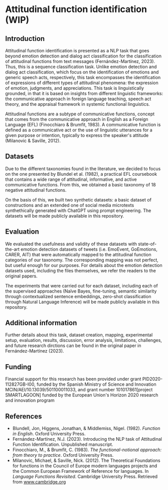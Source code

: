 # Attitudinal function identification (WIP)
## Introduction
Attitudinal function identification is presented as a NLP task that goes beyond emotion detection and dialog act classification for the classification of attitudinal functions from text messages (Fernández-Martínez, 2023). Thus, this is a sequence classification task. Unlike emotion detection and dialog act classification, which focus on the identification of emotions and generic speech acts, respectively, this task encompasses the identification of expressions of different types of attitudinal phenomena: the expression of emotion, judgments, and appreciations. This task is linguistically grounded, in that it is based on insights from different linguistic frameworks: the communicative approach in foreign language teaching, speech act theory, and the appraisal framework in systemic functional linguistics.

Attitudinal functions are a subtype of communicative functions, concept that comes from the communicative approach in English as a Foreign Language (EFL) (Finocchiaro & Brumfit, 1983). A communicative function is defined as a communicative act or the use of linguistic utterances for a given purpose or intention, typically to express the speaker's attitude (Milanovic & Saville, 2012).

## Datasets
Due to the different taxonomies found in the literature, we decided to focus on the one presented by Blundel et al. (1982), a practical EFL coursebook that contains a wide range of attitudinal, informative, and active communicative functions. From this, we obtained a basic taxonomy of 18 negative attitudinal functions.

On the basis of this, we built two synthetic datasets: a basic dataset of constructions and an extended one of social media microtexts synthethically generated with ChatGPT using prompt engineering. The datasets will be made publicly available in this repository.

## Evaluation
We evaluated the usefulness and validity of these datasets with state-of-the-art emotion detection datasets of tweets (i.e. EmoEvent, GoEmotions, CARER, AIT) that were automatically mapped to the attitudinal function categories of our taxonomy. The corresponding mapping was not perfect, but useful enough for our purposes. For details about the emotion detection datasets used, including the files themselves, we refer the readers to the original papers. 

The experiments that were carried out for each dataset, including each of the supervised approaches (Naïve Bayes, fine-tuning, semantic similarity through contextualized sentence embeddings, zero-shot classification through Natural Language Inference) will be made publicly available in this repository.

## Additional information
Further details about this task, dataset creation, mapping, experimental setup, evaluation, results, discussion, error analysis, limitations, challenges, and future research dirctions can be found in the original paper in Fernández-Martínez (2023).

## Funding
Financial support for this research has been provided under grant PID2020-112827GB-I00, funded by the Spanish Ministry of Science and Innovation MCIN/AEI/10.13039/501100011033, and grant number 101017861[project SMARTLAGOON] funded by the European Union's Horizon 2020 research and innovation program

## References

- Blundell, Jon, Higgens, Jonathan, & Middlemiss, Nigel. (1982). *Function in English*. Oxford University Press.
- Fernández-Martínez, N.J. (2023). Introducing the NLP task of Attitudinal Function Identification. Unpublished manuscript.
- Finocchiaro, M., & Brumfit, C. (1983). *The functional-notional approach: from theory to practice*. Oxford University Press.
- Milanovic, Michael, & Saville, Nick. (2012). The Theoretical Foundations for functions in the Council of Europe modern languages projects and the Common European Framework of Reference for languages. In *Language Functions Revisited*. Cambridge University Press. Retrieved from www.cambridge.org
